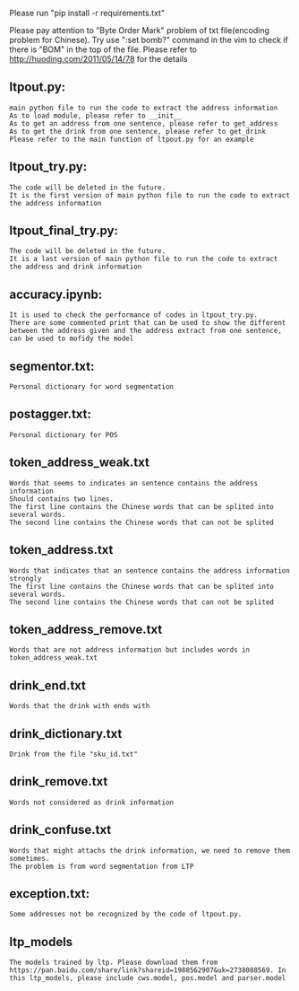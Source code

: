 Please run "pip install -r requirements.txt"

Please pay attention to "Byte Order Mark" problem of txt file(encoding problem for Chinese). Try use ":set bomb?" command in the vim to check if there is "BOM" in the top of the file. Please refer to http://huoding.com/2011/05/14/78 for the details


ltpout.py:
--------------
    main python file to run the code to extract the address information
    As to load module, please refer to __init__ 
    As to get an address from one sentence, please refer to get_address
    As to get the drink from one sentence, please refer to get_drink
    Please refer to the main function of ltpout.py for an example

ltpout_try.py:
--------------
    The code will be deleted in the future. 
    It is the first version of main python file to run the code to extract the address information

ltpout_final_try.py:
--------------
    The code will be deleted in the future. 
    It is a last version of main python file to run the code to extract the address and drink information


accuracy.ipynb:
--------------
    It is used to check the performance of codes in ltpout_try.py. 
    There are some commented print that can be used to show the different between the address given and the address extract from one sentence, can be used to mofidy the model

segmentor.txt:
--------------
    Personal dictionary for word segmentation

postagger.txt:
-------------
    Personal dictionary for POS

token_address_weak.txt
-------------
    Words that seems to indicates an sentence contains the address information
    Should contains two lines. 
    The first line contains the Chinese words that can be splited into several words.
    The second line contains the Chinese words that can not be splited
    
token_address.txt
------------
    Words that indicates that an sentence contains the address information strongly
    The first line contains the Chinese words that can be splited into several words.
    The second line contains the Chinese words that can not be splited

token_address_remove.txt
-------------
    Words that are not address information but includes words in token_address_weak.txt

drink_end.txt
-------------
    Words that the drink with ends with

drink_dictionary.txt
-------------
    Drink from the file "sku_id.txt"

drink_remove.txt
-------------
    Words not considered as drink information

drink_confuse.txt
-------------
    Words that might attachs the drink information, we need to remove them sometimes. 
    The problem is from word segmentation from LTP

exception.txt:
-------------
    Some addresses not be recognized by the code of ltpout.py. 

ltp_models
---------------
    The models trained by ltp. Please download them from https://pan.baidu.com/share/link?shareid=1988562907&uk=2738088569. In this ltp_models, please include cws.model, pos.model and parser.model


